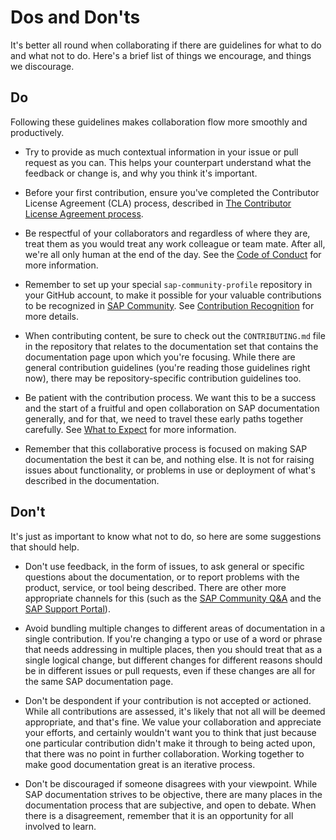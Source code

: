 # Dos and Don'ts

It's better all round when collaborating if there are guidelines for what to do and what not to do. Here's a brief list of things we encourage, and things we discourage.

## Do

Following these guidelines makes collaboration flow more smoothly and productively.

- Try to provide as much contextual information in your issue or pull request as you can. This helps your counterpart understand what the feedback or change is, and why you think it's important.

- Before your first contribution, ensure you've completed the Contributor License Agreement (CLA) process, described in [The Contributor License Agreement process](cla.md).

- Be respectful of your collaborators and regardless of where they are, treat them as you would treat any work colleague or team mate. After all, we're all only human at the end of the day. See the [Code of Conduct](code-of-conduct.md) for more information.

- Remember to set up your special `sap-community-profile` repository in your GitHub account, to make it possible for your valuable contributions to be recognized in [SAP Community][sap-community]. See [Contribution Recognition](recognition.md) for more details.

- When contributing content, be sure to check out the `CONTRIBUTING.md` file in the repository that relates to the documentation set that contains the documentation page upon which you're focusing. While there are general contribution guidelines (you're reading those guidelines right now), there may be repository-specific contribution guidelines too.

- Be patient with the contribution process. We want this to be a success and the start of a fruitful and open collaboration on SAP documentation generally, and for that, we need to travel these early paths together carefully. See [What to Expect](what-to-expect.md) for more information.

- Remember that this collaborative process is focused on making SAP documentation the best it can be, and nothing else. It is not for raising issues about functionality, or problems in use or deployment of what's described in the documentation.

## Don't

It's just as important to know what not to do, so here are some suggestions that should help.

- Don't use feedback, in the form of issues, to ask general or specific questions about the documentation, or to report problems with the product, service, or tool being described. There are other more appropriate channels for this (such as the [SAP Community Q&A][sap-community-q&a] and the [SAP Support Portal][sap-support-portal]).

- Avoid bundling multiple changes to different areas of documentation in a single contribution. If you're changing a typo or use of a word or phrase that needs addressing in multiple places, then you should treat that as a single logical change, but different changes for different reasons should be in different issues or pull requests, even if these changes are all for the same SAP documentation page.

- Don't be despondent if your contribution is not accepted or actioned. While all contributions are assessed, it's likely that not all will be deemed appropriate, and that's fine. We value your collaboration and appreciate your efforts, and certainly wouldn't want you to think that just because one particular contribution didn't make it through to being acted upon, that there was no point in further collaboration. Working together to make good documentation great is an iterative process.

- Don't be discouraged if someone disagrees with your viewpoint. While SAP documentation strives to be objective, there are many places in the documentation process that are subjective, and open to debate. When there is a disagreement, remember that it is an opportunity for all involved to learn.

[sap-support-portal]: https://support.sap.com/
[sap-community-q&a]: https://answers.sap.com/
[sap-community]: https://community.sap.com/
